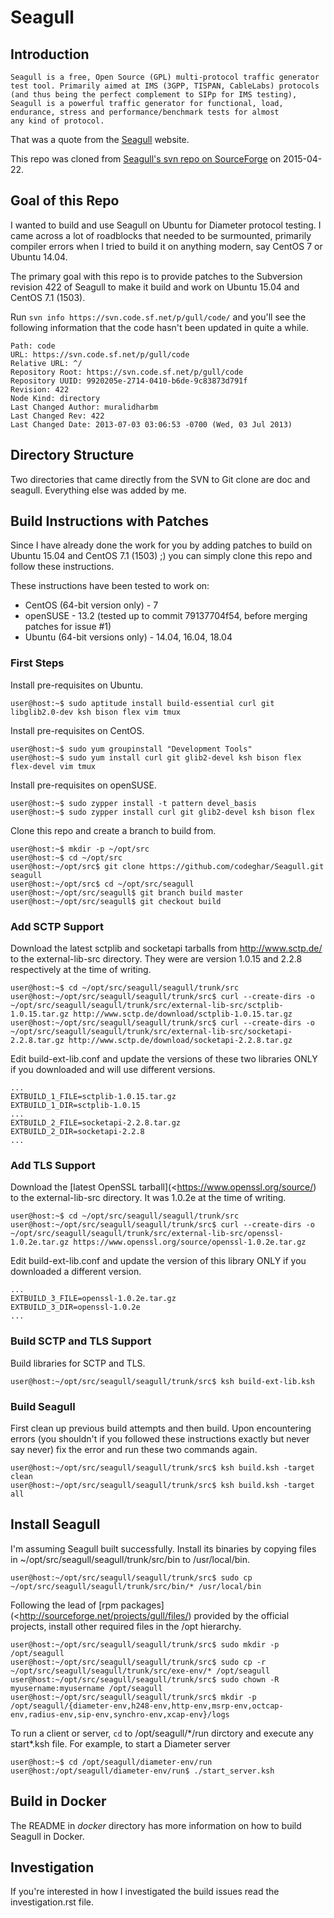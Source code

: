 # Seagull

## Introduction

    Seagull is a free, Open Source (GPL) multi-protocol traffic generator
    test tool. Primarily aimed at IMS (3GPP, TISPAN, CableLabs) protocols
    (and thus being the perfect complement to SIPp for IMS testing),
    Seagull is a powerful traffic generator for functional, load,
    endurance, stress and performance/benchmark tests for almost
    any kind of protocol.

That was a quote from the [Seagull](http://gull.sourceforge.net/) website.

This repo was cloned from [Seagull's svn repo on SourceForge](https://svn.code.sf.net/p/gull/code/) on 2015-04-22.

## Goal of this Repo

I wanted to build and use Seagull on Ubuntu for Diameter protocol testing. I came across a lot of roadblocks that needed to be surmounted, primarily compiler errors when I tried to build it on anything modern, say CentOS 7 or Ubuntu 14.04.

The primary goal with this repo is to provide patches to the Subversion revision 422 of Seagull to make it build and work on Ubuntu 15.04 and CentOS 7.1 (1503).

Run ``svn info https://svn.code.sf.net/p/gull/code/`` and you'll see the following information that the code hasn't been updated in quite a while.

    Path: code
    URL: https://svn.code.sf.net/p/gull/code
    Relative URL: ^/
    Repository Root: https://svn.code.sf.net/p/gull/code
    Repository UUID: 9920205e-2714-0410-b6de-9c83873d791f
    Revision: 422
    Node Kind: directory
    Last Changed Author: muralidharbm
    Last Changed Rev: 422
    Last Changed Date: 2013-07-03 03:06:53 -0700 (Wed, 03 Jul 2013)

## Directory Structure

Two directories that came directly from the SVN to Git clone are doc and seagull. Everything else was added by me.

## Build Instructions with Patches

Since I have already done the work for you by adding patches to build on Ubuntu 15.04 and CentOS 7.1 (1503) ;) you can simply clone this repo and follow these instructions.

These instructions have been tested to work on:

- CentOS (64-bit version only) - 7
- openSUSE - 13.2 (tested up to commit 79137704f54, before merging patches for issue #1)
- Ubuntu (64-bit versions only) - 14.04, 16.04, 18.04

### First Steps

Install pre-requisites on Ubuntu.

    user@host:~$ sudo aptitude install build-essential curl git libglib2.0-dev ksh bison flex vim tmux

Install pre-requisites on CentOS.

    user@host:~$ sudo yum groupinstall "Development Tools"
    user@host:~$ sudo yum install curl git glib2-devel ksh bison flex flex-devel vim tmux

Install pre-requisites on openSUSE.

    user@host:~$ sudo zypper install -t pattern devel_basis
    user@host:~$ sudo zypper install curl git glib2-devel ksh bison flex

Clone this repo and create a branch to build from.

    user@host:~$ mkdir -p ~/opt/src
    user@host:~$ cd ~/opt/src
    user@host:~/opt/src$ git clone https://github.com/codeghar/Seagull.git seagull
    user@host:~/opt/src$ cd ~/opt/src/seagull
    user@host:~/opt/src/seagull$ git branch build master
    user@host:~/opt/src/seagull$ git checkout build

### Add SCTP Support

Download the latest sctplib and socketapi tarballs from http://www.sctp.de/ to the external-lib-src directory. They were are version 1.0.15 and 2.2.8 respectively at the time of writing.

    user@host:~$ cd ~/opt/src/seagull/seagull/trunk/src
    user@host:~/opt/src/seagull/seagull/trunk/src$ curl --create-dirs -o ~/opt/src/seagull/seagull/trunk/src/external-lib-src/sctplib-1.0.15.tar.gz http://www.sctp.de/download/sctplib-1.0.15.tar.gz
    user@host:~/opt/src/seagull/seagull/trunk/src$ curl --create-dirs -o ~/opt/src/seagull/seagull/trunk/src/external-lib-src/socketapi-2.2.8.tar.gz http://www.sctp.de/download/socketapi-2.2.8.tar.gz

Edit build-ext-lib.conf and update the versions of these two libraries ONLY if you downloaded and will use different versions.

    ...
    EXTBUILD_1_FILE=sctplib-1.0.15.tar.gz
    EXTBUILD_1_DIR=sctplib-1.0.15
    ...
    EXTBUILD_2_FILE=socketapi-2.2.8.tar.gz
    EXTBUILD_2_DIR=socketapi-2.2.8
    ...

### Add TLS Support

Download the [latest OpenSSL tarball](<https://www.openssl.org/source/) to the external-lib-src directory. It was 1.0.2e at the time of writing.

    user@host:~$ cd ~/opt/src/seagull/seagull/trunk/src
    user@host:~/opt/src/seagull/seagull/trunk/src$ curl --create-dirs -o ~/opt/src/seagull/seagull/trunk/src/external-lib-src/openssl-1.0.2e.tar.gz https://www.openssl.org/source/openssl-1.0.2e.tar.gz

Edit build-ext-lib.conf and update the version of this library ONLY if you downloaded a different version.

    ...
    EXTBUILD_3_FILE=openssl-1.0.2e.tar.gz
    EXTBUILD_3_DIR=openssl-1.0.2e
    ...

### Build SCTP and TLS Support

Build libraries for SCTP and TLS.

    user@host:~/opt/src/seagull/seagull/trunk/src$ ksh build-ext-lib.ksh

### Build Seagull

First clean up previous build attempts and then build. Upon encountering errors (you shouldn't if you followed these instructions exactly but never say never) fix the error and run these two commands again.

    user@host:~/opt/src/seagull/seagull/trunk/src$ ksh build.ksh -target clean
    user@host:~/opt/src/seagull/seagull/trunk/src$ ksh build.ksh -target all

## Install Seagull

I'm assuming Seagull built successfully. Install its binaries by copying files in ~/opt/src/seagull/seagull/trunk/src/bin to /usr/local/bin.

    user@host:~/opt/src/seagull/seagull/trunk/src$ sudo cp ~/opt/src/seagull/seagull/trunk/src/bin/* /usr/local/bin

Following the lead of [rpm packages](<http://sourceforge.net/projects/gull/files/) provided by the official projects, install other required files in the /opt hierarchy.

    user@host:~/opt/src/seagull/seagull/trunk/src$ sudo mkdir -p /opt/seagull
    user@host:~/opt/src/seagull/seagull/trunk/src$ sudo cp -r ~/opt/src/seagull/seagull/trunk/src/exe-env/* /opt/seagull
    user@host:~/opt/src/seagull/seagull/trunk/src$ sudo chown -R myusername:myusername /opt/seagull
    user@host:~/opt/src/seagull/seagull/trunk/src$ mkdir -p /opt/seagull/{diameter-env,h248-env,http-env,msrp-env,octcap-env,radius-env,sip-env,synchro-env,xcap-env}/logs

To run a client or server, ``cd`` to /opt/seagull/\*/run dirctory and execute any start\*.ksh file. For example, to start a Diameter server

    user@host:~$ cd /opt/seagull/diameter-env/run
    user@host:/opt/seagull/diameter-env/run$ ./start_server.ksh

## Build in Docker

The README in *docker* directory has more information on how to build Seagull in Docker.

## Investigation

If you're interested in how I investigated the build issues read the investigation.rst file.
